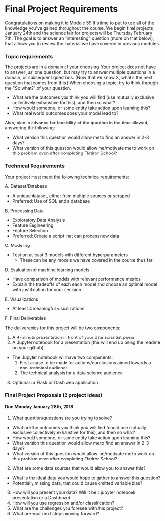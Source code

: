 # Final Project Requirements

Congratulations on making it to Module 5!! It's time to put to use all of the knowledge you've gained throughout the course. We begin final projects January 24th and the science fair for projects will be Thursday February 7th.  The goal is to answer an "interesting" question (more on that below), that allows you to review the material we have covered in previous modules.  

### Topic requirements
The projects are in a domain of your choosing.  Your project does not have to answer just one question, but may try to answer multiple questions in a domain, or subsequent questions.  (Now that we know X, what's the next question that comes from this.)  When choosing a topic, try to think through the "So what?" of your question.  

* What are the outcomes you think you will find (use mutually exclusive collectively exhaustive for this), and then so what?
* How would someone, or some entity take action upon learning this?
* What real world outcomes does your model lead to?

Also, plan in advance for feasibility of the question in the time allowed, answering the following:

* What version this question would allow me to find an answer in 2-3 days?
* What version of this question would allow me/motivate me to work on this problem even after completing Flatiron School?

### Technical Requirements

Your project must meet the following technical requirements:


A. Dataset/Database
* A unique dataset, either from multiple sources or scraped
* Preferred: Use of SQL and a database

B. Processing Data
* Exploratory Data Analysis
* Feature Engineering
* Feature Selection
* Preferred: Create a script that can process new data

C. Modeling
* Test on at least 3 models with different hyperparameters
  * These can be any models we have covered in the course thus far

D. Evaluation of machine learning models
  * Have comparison of models with relevant performance metrics
  * Explain the tradeoffs of each each model and choose an optimal model with justification for your decision

E. Visualizations
* At least 4 meaningful visualizations

F. Final Deliverables

The deliverables for this project will be two components:

1. A 4-minute presentation in front of your data scientist peers
2. A Jupyter notebook for a presentation (this will end up being the readme on your github)
  * The Jupyter notebook will have two components:
    1. First a case to be made for actions/conclusions aimed towards a non-technical audience
    2. The technical analysis for a data science audience
3. Optional : a Flask or Dash web application

### Final Project Proposals (2 project ideas)
#### Due Monday January 28th, 2018
1. What question/questions are you trying to solve?
  * What are the outcomes you think you will find (could use mutually exclusive collectively exhaustive for this), and then so what?
  * How would someone, or some entity take action upon learning this?
  * What version this question would allow me to find an answer in 2-3 days?
  * What version of this question would allow me/motivate me to work on this problem even after completing Flatiron School?

2. What are some data sources that would allow you to answer this?
  * What is the ideal data you would hope to gather to answer this question?  
  * Potentially missing data, that could cause omitted variable bias?
3. How will you present your data? Will it be a jupyter notebook presentation or a Dashboard.
4. How will you use regression and/or classification?
5. What are the challenges you foresee with this project?
6. What are your next steps moving forward?
